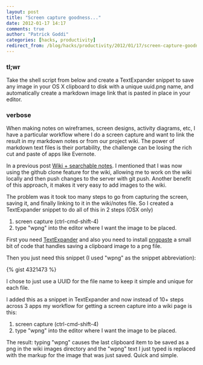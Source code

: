 ```yaml
---
layout: post
title: "Screen capture goodness..."
date: 2012-01-17 14:17
comments: true
author: "Patrick Goddi"
categories: [hacks, productivity]
redirect_from: /blog/hacks/productivity/2012/01/17/screen-capture-goodness-dot-dot-dot
---
```


### tl;wr
Take the shell script from below and create a TextExpander snippet to save any image in your OS X clipboard to disk with a unique uuid.png name, and automatically create a markdown image link that is pasted in place in your editor.

### verbose
When making notes on wireframes, screen designs, activity diagrams, etc, I have a particular workflow where I do a screen capture and want to link the result in my markdown notes or from our project wiki. The power of markdown text files is their portability, the challenge can be losing the rich cut and paste of apps like Evernote. 

In a previous post <a href="http://fooqri.tumblr.com/post/38158334752/wiki-searchable-notes" title="Wiki + Searchable Notes">Wiki + searchable notes</a>. I mentioned that I was now using the github clone feature for the wiki, allowing me to work on the wiki locally and then push changes to the server with git push. Another benefit of this approach, it makes it very easy to add images to the wiki. 

The problem was it took too many steps to go from capturing the screen, saving it, and finally linking to it in the wiki/notes file. So I created a TextExpander snippet to do all of this in 2 steps (OSX only)

1. screen capture (ctrl-cmd-shift-4)
1. type "wpng" into the editor where I want the image to be placed.


First you need <a href="http://smilesoftware.com/TextExpander/index.html" title="TextExpander">TextExpander</a> and also you need to install <a href="https://github.com/jcsalterego/pngpaste" title="pngpaste">pngpaste</a> a small bit of code that handles saving a clipboard image to a png file.

Then you just need this snippet (I used "wpng" as the snippet abbreviation):

{% gist 4321473 %}

I chose to just use a UUID for the file name to keep it simple and unique for each file.

I added this as a snippet in TextExpander and now instead of 10+ steps across 3 apps my workflow for getting a screen capture into a wiki page is this:

1. screen capture (ctrl-cmd-shift-4)
1. type "wpng" into the editor where I want the image to be placed. 

The result: typing "wpng" causes the last clipboard item to be saved as a png in the wiki images directory and the "wpng" text I just typed is replaced with the markup for the image that was just saved. Quick and simple. 
